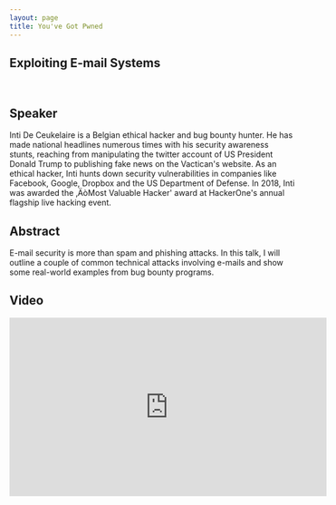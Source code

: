 ```yaml
---
layout: page
title: You've Got Pwned
---
```


<h2> Exploiting E-mail Systems </h2><br>

Speaker 
-----------------
Inti De Ceukelaire is a Belgian ethical hacker and bug bounty hunter. He has made national headlines numerous times with his security awareness stunts, reaching from manipulating the twitter account of US President Donald Trump to publishing fake news on the Vactican's website. As an ethical hacker, Inti hunts down security vulnerabilities in companies like Facebook, Google, Dropbox and the US Department of Defense. In 2018, Inti was awarded the ‚ÄòMost Valuable Hacker' award at HackerOne's annual flagship live hacking event.

Abstract
-----------------
E-mail security is more than spam and phishing attacks. In this talk, I will outline a couple of common technical attacks involving e-mails and show some real-world examples from bug bounty programs.

Video
-----

<div class="container">
	<iframe width="560" height="315" src="https://www.youtube-nocookie.com/embed/Bpnc1-g3fMk" frameborder="0" allow="accelerometer; autoplay; encrypted-media; gyroscope; picture-in-picture" allowfullscreen></iframe>
</div>